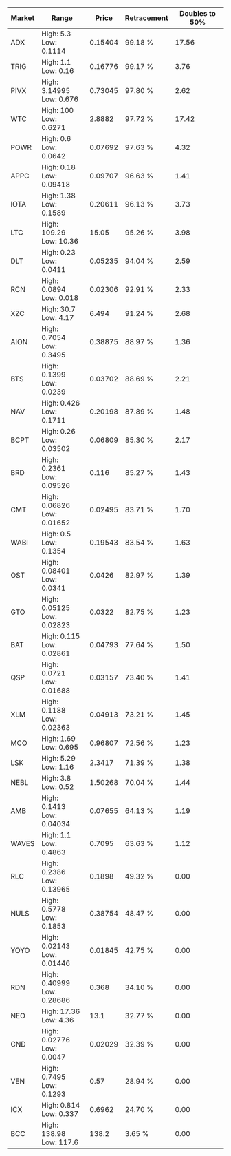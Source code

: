 | Market | Range | Price| Retracement | Doubles to 50% |
| --- | --- | --- | --- | --- |
| ADX | High: 5.3<br />Low: 0.1114 | 0.15404 | 99.18 % | 17.56 |
| TRIG | High: 1.1<br />Low: 0.16 | 0.16776 | 99.17 % | 3.76 |
| PIVX | High: 3.14995<br />Low: 0.676 | 0.73045 | 97.80 % | 2.62 |
| WTC | High: 100<br />Low: 0.6271 | 2.8882 | 97.72 % | 17.42 |
| POWR | High: 0.6<br />Low: 0.0642 | 0.07692 | 97.63 % | 4.32 |
| APPC | High: 0.18<br />Low: 0.09418 | 0.09707 | 96.63 % | 1.41 |
| IOTA | High: 1.38<br />Low: 0.1589 | 0.20611 | 96.13 % | 3.73 |
| LTC | High: 109.29<br />Low: 10.36 | 15.05 | 95.26 % | 3.98 |
| DLT | High: 0.23<br />Low: 0.0411 | 0.05235 | 94.04 % | 2.59 |
| RCN | High: 0.0894<br />Low: 0.018 | 0.02306 | 92.91 % | 2.33 |
| XZC | High: 30.7<br />Low: 4.17 | 6.494 | 91.24 % | 2.68 |
| AION | High: 0.7054<br />Low: 0.3495 | 0.38875 | 88.97 % | 1.36 |
| BTS | High: 0.1399<br />Low: 0.0239 | 0.03702 | 88.69 % | 2.21 |
| NAV | High: 0.426<br />Low: 0.1711 | 0.20198 | 87.89 % | 1.48 |
| BCPT | High: 0.26<br />Low: 0.03502 | 0.06809 | 85.30 % | 2.17 |
| BRD | High: 0.2361<br />Low: 0.09526 | 0.116 | 85.27 % | 1.43 |
| CMT | High: 0.06826<br />Low: 0.01652 | 0.02495 | 83.71 % | 1.70 |
| WABI | High: 0.5<br />Low: 0.1354 | 0.19543 | 83.54 % | 1.63 |
| OST | High: 0.08401<br />Low: 0.0341 | 0.0426 | 82.97 % | 1.39 |
| GTO | High: 0.05125<br />Low: 0.02823 | 0.0322 | 82.75 % | 1.23 |
| BAT | High: 0.115<br />Low: 0.02861 | 0.04793 | 77.64 % | 1.50 |
| QSP | High: 0.0721<br />Low: 0.01688 | 0.03157 | 73.40 % | 1.41 |
| XLM | High: 0.1188<br />Low: 0.02363 | 0.04913 | 73.21 % | 1.45 |
| MCO | High: 1.69<br />Low: 0.695 | 0.96807 | 72.56 % | 1.23 |
| LSK | High: 5.29<br />Low: 1.16 | 2.3417 | 71.39 % | 1.38 |
| NEBL | High: 3.8<br />Low: 0.52 | 1.50268 | 70.04 % | 1.44 |
| AMB | High: 0.1413<br />Low: 0.04034 | 0.07655 | 64.13 % | 1.19 |
| WAVES | High: 1.1<br />Low: 0.4863 | 0.7095 | 63.63 % | 1.12 |
| RLC | High: 0.2386<br />Low: 0.13965 | 0.1898 | 49.32 % | 0.00 |
| NULS | High: 0.5778<br />Low: 0.1853 | 0.38754 | 48.47 % | 0.00 |
| YOYO | High: 0.02143<br />Low: 0.01446 | 0.01845 | 42.75 % | 0.00 |
| RDN | High: 0.40999<br />Low: 0.28686 | 0.368 | 34.10 % | 0.00 |
| NEO | High: 17.36<br />Low: 4.36 | 13.1 | 32.77 % | 0.00 |
| CND | High: 0.02776<br />Low: 0.0047 | 0.02029 | 32.39 % | 0.00 |
| VEN | High: 0.7495<br />Low: 0.1293 | 0.57 | 28.94 % | 0.00 |
| ICX | High: 0.814<br />Low: 0.337 | 0.6962 | 24.70 % | 0.00 |
| BCC | High: 138.98<br />Low: 117.6 | 138.2 | 3.65 % | 0.00 |
